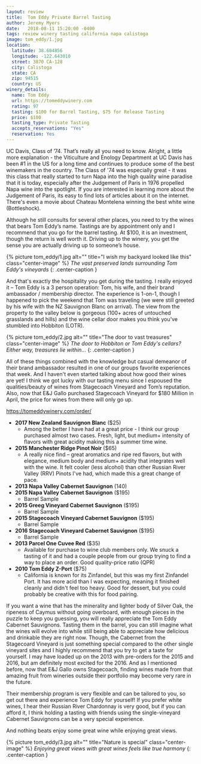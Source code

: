 ```yaml
---
layout: review
title:  Tom Eddy Private Barrel Tasting
author: Jeremy Myers
date:   2018-08-11 15:20:00 -0400
tags: review winery tasting california napa calistoga
image: tom_eddy/1.jpg
location:
  latitude: 38.604856
  longitude: -122.643010
  street: 3870 CA-128
  city: Calistoga
  state: CA
  zip: 94515
  country: US 
winery_details:
  name: Tom Eddy
  url: https://tomeddywinery.com
  rating: 97
  tasting: $100 for Barrel Tasting, $75 for Release Tasting
  price: $100
  tasting_type: Private Tasting
  accepts_reservations: "Yes" 
  reservation: Yes
---
```

UC Davis, Class of ’74.  That’s really all you need to know.  Alright, a little more explanation - the Viticulture and Enology Department at UC Davis has been #1 in the US for a long time and continues to produce some of the best winemakers in the country.  The Class of '74 was especially great - it was this class that really started to turn Napa into the high quality wine paradise that it is today, especially after the Judgement of Paris in 1976 propelled Napa wine into the spotlight.  If you are interested in learning more about the Judgement of Paris, its easy to find lots of articles about it on the internet.  There's even a movie about Chateau Montelena winning the best white wine (Bottleshock).

Although he still consults for several other places, you need to try the wines that bears Tom Eddy’s name.  Tastings are by appointment only and I recommend that you go for the barrel tasting.  At $100, it is an investment, though the return is well worth it.  Driving up to the winery, you get the sense you are actually driving up to someone’s house.  

{% picture tom_eddy/1.jpg alt="" title="I wish my backyard looked like this" class="center-image" %}
*The vast preserved lands surrounding Tom Eddy's vineyards*
{: .center-caption }

And that's exactly the hospitality you get during the tasting.  I really enjoyed it – Tom Eddy is a 3 person operation: Tom, his wife, and their brand ambassador / membership director.  The experience is 1-on-1, though I happened to pick the weekend that Tom was traveling (we were still greeted by his wife with the NZ Sauvignon Blanc on arrival).  The view from the property to the valley below is gorgeous (100+ acres of untouched grasslands and hills) and the wine cellar door makes you think you’ve stumbled into Hobbiton (LOTR).  

{% picture tom_eddy/2.jpg alt="" title="The door to vast treasures" class="center-image" %}
*The door to Hobbiton or Tom Eddy's cellars?  Either way, treasures lie within...*
{: .center-caption }

All of these things combined with the knowledge but casual demeanor of their brand ambassador resulted in one of our groups favorite experiences that week.  And I haven't even started talking about how good their wines are yet!  I think we got lucky with our tasting menu since I espoused the qualities/beauty of wines from Stagecoach Vineyard and Tom’s reputation.  Also, now that E&J Gallo purchased Stagecoach Vineyard for $180 Million in April, the price for wines from there will only go up.

<https://tomeddywinery.com/order/>
* **2017 New Zealand Sauvignon Blanc** ($25)
  * Among the better I have had at a great price - I think our group purchased almost two cases.  Fresh, light, but medium+ intensity of flavors with great acidity making this a summer time wine.
* **2015 Manchester Ridge Pinot Noir** ($65)
  * A really nice find – great aromatics and ripe red flavors, but with elegance, medium body and medium+ acidity that integrates well with the wine.  It felt cooler (less alcohol) than other Russian River Valley (RRV) Pinots I've had, which made this a great change of pace.
* **2013 Napa Valley Cabernet Sauvignon** (140)
* **2015 Napa Valley Cabernet Sauvignon** ($195)
  * Barrel Sample
* **2015 Greeg Vineyard Cabernet Sauvignon** ($195)
  * Barrel Sample
* **2015 Stagecoach Vineyard Cabernet Sauvignon** ($195)
  * Barrel Sample
* **2016 Stagecoach Vineyard Cabernet Sauvignon** ($195)
  * Barrel Sample
* **2013 Parcel One Cuvee Red** ($35)
  * Available for purchase to wine club members only.  We snuck a tasting of it and had a couple people from our group trying to find a way to place an order.  Good quality-price ratio (QPR)
* **2010 Tom Eddy Z-Port** ($75)
  * California is known for its Zinfandel, but this was my first Zinfandel Port.  It has more acid than I was expecting, meaning it finished cleanly and didn't feel too heavy.  Good for dessert, but you could probably be creative with this for food pairing.

If you want a wine that has the minerality and lighter body of Silver Oak, the ripeness of Caymus without going overboard, with enough pieces in the puzzle to keep you guessing, you will really appreciate the Tom Eddy Cabernet Sauvignons.  Tasting them in the barrel, you can still imagine what the wines will evolve into while still being able to appreciate how delicious and drinkable they are right now.  Though, the Cabernet from the Stagecoard Vineyard is just something special compared to the other single vineyard sites and I highly recommend that you try to get a taste for yourself.  I may have loaded up on the 2013 with pre-orders for the 2015 and 2016, but am definitely most excited for the 2016.  And as I mentioned before, now that E&J Gallo owns Stagecoach, finding wines made from that amazing fruit from wineries outside their portfolio may become very rare in the future.  

Their membership program is very flexible and can be tailored to you, so get out there and experience Tom Eddy for yourself!  If you prefer white wines, I hear their Russian River Chardonnay is very good, but if you can afford it, I think holding a tasting with friends using the single-vineyard Cabernet Sauvignons can be a very special experience.

And nothing beats enjoy some great wine while enjoying great views.

{% picture tom_eddy/3.jpg alt="" title="Nature is special" class="center-image" %}
*Enjoying great views with great wines feels like true harmony*
{: .center-caption }
